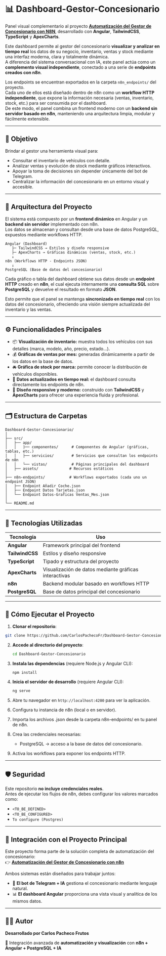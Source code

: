 # 📊 Dashboard-Gestor-Concesionario

Panel visual complementario al proyecto [**Automatización del Gestor de Concesionario con N8N**](https://github.com/CarlosPachecoFr/Automatizacion-Gestor-Concesionario-N8N), desarrollado con **Angular**, **TailwindCSS**, **TypeScript** y **ApexCharts**.

Este dashboard permite al gestor del concesionario **visualizar y analizar en tiempo real** los datos de su negocio, inventario, ventas y stock mediante una interfaz moderna, clara y totalmente dinámica.  
A diferencia del sistema conversacional con IA, este panel actúa como un **complemento visual independiente**, conectado a una serie de **endpoints creados con n8n**.

Los endpoints se encuentran exportados en la carpeta `n8n_endpoints/` del proyecto.  
Cada uno de ellos está diseñado dentro de n8n como un **workflow HTTP independiente**, que expone la información necesaria (ventas, inventario, stock, etc.) para ser consumida por el dashboard.  
De este modo, el panel combina un frontend moderno con un **backend sin servidor basado en n8n**, manteniendo una arquitectura limpia, modular y fácilmente extensible.

---

## 🎯 Objetivo

Brindar al gestor una herramienta visual para:
- Consultar el inventario de vehículos con detalle.
- Analizar ventas y evolución de stock mediante gráficos interactivos.
- Apoyar la toma de decisiones sin depender únicamente del bot de Telegram.
- Centralizar la información del concesionario en un entorno visual y accesible.

---

## 🧩 Arquitectura del Proyecto

El sistema está compuesto por un **frontend dinámico** en Angular y un **backend sin servidor** implementado con n8n.  
Los datos se almacenan y consultan desde una base de datos PostgreSQL, expuestos mediante workflows HTTP.

```text
Angular (Dashboard)
   ├─ TailwindCSS → Estilos y diseño responsive
   ├─ ApexCharts → Gráficas dinámicas (ventas, stock, etc.)
   ↓
n8n (Workflows HTTP - Endpoints JSON)
   ↓
PostgreSQL (Base de datos del concesionario)

```

Cada gráfico o tabla del dashboard obtiene sus datos desde un **endpoint HTTP** creado en **n8n**, el cual ejecuta internamente una **consulta SQL** sobre **PostgreSQL** y devuelve el resultado en formato **JSON**.  

Esto permite que el panel se mantenga **sincronizado en tiempo real** con los datos del concesionario, ofreciendo una visión siempre actualizada del inventario y las ventas.

---

## ⚙️ Funcionalidades Principales

- 📦 **Visualización de inventario:** muestra todos los vehículos con sus detalles (marca, modelo, año, precio, estado...).  
- 💰 **Gráficas de ventas por mes:** generadas dinámicamente a partir de los datos en la base de datos.  
- 🚘 **Gráfica de stock por marca:** permite conocer la distribución de vehículos disponibles.  
- 🔄 **Datos actualizados en tiempo real:** el dashboard consulta directamente los endpoints de n8n.  
- 🎨 **Diseño responsive y moderno:** construido con **TailwindCSS** y **ApexCharts** para ofrecer una experiencia fluida y profesional.

---

## 🗂️ Estructura de Carpetas

```text
Dashboard-Gestor-Concesionario/
│
├── src/
│   ├── app/
│   │   ├── componentes/      # Componentes de Angular (gráficas, tablas, etc.)
│   │   ├── servicios/        # Servicios que consultan los endpoints de n8n
│   │   └── vistas/           # Páginas principales del dashboard
│   ├── assets/              # Recursos estáticos
│
├── n8n-endpoints/           # Workflows exportados (cada uno un endpoint JSON)
│   ├── Endpoint Añadir Coche.json
│   ├── Endpoint Datos Tarjetas.json
│   └── Endpoint Datos-Graficas Ventas_Mes.json
│
└── README.md
```

---

## 🧰 Tecnologías Utilizadas

| Tecnología | Uso |
|-------------|-----|
| **Angular** | Framework principal del frontend |
| **TailwindCSS** | Estilos y diseño responsive |
| **TypeScript** | Tipado y estructura del proyecto |
| **ApexCharts** | Visualización de datos mediante gráficas interactivas |
| **n8n** | Backend modular basado en workflows HTTP |
| **PostgreSQL** | Base de datos principal del concesionario |

---

## 🚀 Cómo Ejecutar el Proyecto

1. **Clonar el repositorio**:
  ```bash
  git clone https://github.com/CarlosPachecoFr/Dashboard-Gestor-Concesionario.git
  ```

2. **Accede al directorio del proyecto**:
   ```bash
   cd Dashboard-Gestor-Concesionario
   ```

3. **Instala las dependencias** (requiere Node.js y Angular CLI):
   ```bash
   npm install
   ```

4. **Inicia el servidor de desarrollo** (requiere Angular CLI):
   ```bash
   ng serve
   ```

5. Abre tu navegador en `http://localhost:4200` para ver la aplicación.

6. Configura tu instancia de n8n (local o en servidor).

7. Importa los archivos .json desde la carpeta n8n-endpoints/ en tu panel de n8n.

8. Crea las credenciales necesarias:
   - PostgreSQL → acceso a la base de datos del concesionario.

9. Activa los workflows para exponer los endpoints HTTP.

---

## 🛡️ Seguridad

Este repositorio **no incluye credenciales reales**.  
Antes de ejecutar los flujos de n8n, debes configurar los valores marcados como:

- `<TO_BE_DEFINED>`  
- `<TO_BE_CONFIGURED>`  
- `To configure (Postgres)`

---

## 🔗 Integración con el Proyecto Principal

Este proyecto forma parte de la solución completa de automatización del concesionario:  
👉 [**Automatización del Gestor de Concesionario con n8n**](https://github.com/CarlosPachecoFr/Automatizacion-Gestor-Concesionario-N8N)

Ambos sistemas están diseñados para trabajar juntos:

- 🤖 **El bot de Telegram + IA** gestiona el concesionario mediante lenguaje natural.  
- 📊 **El dashboard Angular** proporciona una vista visual y analítica de los mismos datos.

---

## 👨‍💻 Autor

**Desarrollado por Carlos Pacheco Frutos**  

🔗 Integración avanzada de **automatización y visualización** con  **n8n + Angular + PostgreSQL + IA**

